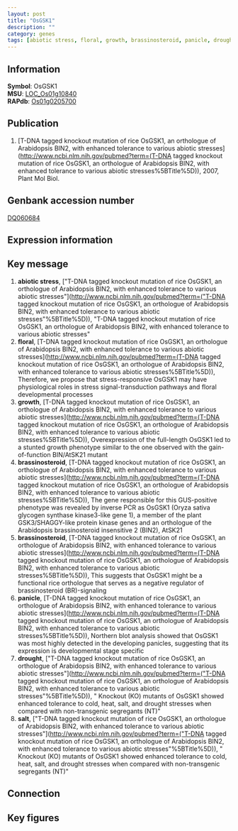 ```yaml
---
layout: post
title: "OsGSK1"
description: ""
category: genes
tags: [abiotic stress, floral, growth, brassinosteroid, panicle, drought, salt, Gene]
---
```


## Information
__Symbol__: OsGSK1  
__MSU__: [LOC_Os01g10840](http://rice.plantbiology.msu.edu/cgi-bin/ORF_infopage.cgi?orf=LOC_Os01g10840)  
__RAPdb__: [Os01g0205700](http://rapdb.dna.affrc.go.jp/viewer/gbrowse_details/irgsp1?name=Os01g0205700)  

## Publication
1. [T-DNA tagged knockout mutation of rice OsGSK1, an orthologue of Arabidopsis BIN2, with enhanced tolerance to various abiotic stresses](http://www.ncbi.nlm.nih.gov/pubmed?term=(T-DNA tagged knockout mutation of rice OsGSK1, an orthologue of Arabidopsis BIN2, with enhanced tolerance to various abiotic stresses%5BTitle%5D)), 2007, Plant Mol Biol.

## Genbank accession number
[DQ060684](http://www.ncbi.nlm.nih.gov/nuccore/DQ060684)

## Expression information

## Key message
1. __abiotic stress__, ["T-DNA tagged knockout mutation of rice OsGSK1, an orthologue of Arabidopsis BIN2, with enhanced tolerance to various abiotic stresses"](http://www.ncbi.nlm.nih.gov/pubmed?term=("T-DNA tagged knockout mutation of rice OsGSK1, an orthologue of Arabidopsis BIN2, with enhanced tolerance to various abiotic stresses"%5BTitle%5D)), "T-DNA tagged knockout mutation of rice OsGSK1, an orthologue of Arabidopsis BIN2, with enhanced tolerance to various abiotic stresses"
2. __floral__, [T-DNA tagged knockout mutation of rice OsGSK1, an orthologue of Arabidopsis BIN2, with enhanced tolerance to various abiotic stresses](http://www.ncbi.nlm.nih.gov/pubmed?term=(T-DNA tagged knockout mutation of rice OsGSK1, an orthologue of Arabidopsis BIN2, with enhanced tolerance to various abiotic stresses%5BTitle%5D)),  Therefore, we propose that stress-responsive OsGSK1 may have physiological roles in stress signal-transduction pathways and floral developmental processes
3. __growth__, [T-DNA tagged knockout mutation of rice OsGSK1, an orthologue of Arabidopsis BIN2, with enhanced tolerance to various abiotic stresses](http://www.ncbi.nlm.nih.gov/pubmed?term=(T-DNA tagged knockout mutation of rice OsGSK1, an orthologue of Arabidopsis BIN2, with enhanced tolerance to various abiotic stresses%5BTitle%5D)),  Overexpression of the full-length OsGSK1 led to a stunted growth phenotype similar to the one observed with the gain-of-function BIN/AtSK21 mutant
4. __brassinosteroid__, [T-DNA tagged knockout mutation of rice OsGSK1, an orthologue of Arabidopsis BIN2, with enhanced tolerance to various abiotic stresses](http://www.ncbi.nlm.nih.gov/pubmed?term=(T-DNA tagged knockout mutation of rice OsGSK1, an orthologue of Arabidopsis BIN2, with enhanced tolerance to various abiotic stresses%5BTitle%5D)),  The gene responsible for this GUS-positive phenotype was revealed by inverse PCR as OsGSK1 (Oryza sativa glycogen synthase kinase3-like gene 1), a member of the plant GSK3/SHAGGY-like protein kinase genes and an orthologue of the Arabidopsis brassinosteroid insensitive 2 (BIN2), AtSK21
5. __brassinosteroid__, [T-DNA tagged knockout mutation of rice OsGSK1, an orthologue of Arabidopsis BIN2, with enhanced tolerance to various abiotic stresses](http://www.ncbi.nlm.nih.gov/pubmed?term=(T-DNA tagged knockout mutation of rice OsGSK1, an orthologue of Arabidopsis BIN2, with enhanced tolerance to various abiotic stresses%5BTitle%5D)),  This suggests that OsGSK1 might be a functional rice orthologue that serves as a negative regulator of brassinosteroid (BR)-signaling
6. __panicle__, [T-DNA tagged knockout mutation of rice OsGSK1, an orthologue of Arabidopsis BIN2, with enhanced tolerance to various abiotic stresses](http://www.ncbi.nlm.nih.gov/pubmed?term=(T-DNA tagged knockout mutation of rice OsGSK1, an orthologue of Arabidopsis BIN2, with enhanced tolerance to various abiotic stresses%5BTitle%5D)),  Northern blot analysis showed that OsGSK1 was most highly detected in the developing panicles, suggesting that its expression is developmental stage specific
7. __drought__, ["T-DNA tagged knockout mutation of rice OsGSK1, an orthologue of Arabidopsis BIN2, with enhanced tolerance to various abiotic stresses"](http://www.ncbi.nlm.nih.gov/pubmed?term=("T-DNA tagged knockout mutation of rice OsGSK1, an orthologue of Arabidopsis BIN2, with enhanced tolerance to various abiotic stresses"%5BTitle%5D)), " Knockout (KO) mutants of OsGSK1 showed enhanced tolerance to cold, heat, salt, and drought stresses when compared with non-transgenic segregants (NT)"
8. __salt__, ["T-DNA tagged knockout mutation of rice OsGSK1, an orthologue of Arabidopsis BIN2, with enhanced tolerance to various abiotic stresses"](http://www.ncbi.nlm.nih.gov/pubmed?term=("T-DNA tagged knockout mutation of rice OsGSK1, an orthologue of Arabidopsis BIN2, with enhanced tolerance to various abiotic stresses"%5BTitle%5D)), " Knockout (KO) mutants of OsGSK1 showed enhanced tolerance to cold, heat, salt, and drought stresses when compared with non-transgenic segregants (NT)"

## Connection

## Key figures


